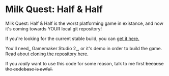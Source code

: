 # Milk Quest: Half & Half
Milk Quest: Half & Half is the worst platforming game in existance, and now it's coming towards YOUR local git repository!

If you're looking for the current stable build, you can [get it here.](https://stevethebartender.itch.io/milk-quest)

You'll need_ Gamemaker Studio 2_, or it's demo in order to build the game. Read about [cloning the repository here.](https://help.yoyogames.com/hc/en-us/articles/360008803978-Setting-Up-And-Using-Source-Control)

If you _really_ want to use this code for some reason, talk to me first ~~because the codebase is awful.~~
 
